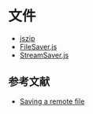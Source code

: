 # 文件

- [jszip](https://github.com/Stuk/jszip)
- [FileSaver.js](https://github.com/eligrey/FileSaver.js/)
- [StreamSaver.js](https://github.com/jimmywarting/StreamSaver.js)

## 参考文献

- [Saving a remote file](https://github.com/eligrey/FileSaver.js/wiki/Saving-a-remote-file)
